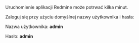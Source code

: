 Uruchomienie aplikacji Redmine może potrwać kilka minut.

Zaloguj się przy użyciu domyślnej nazwy użytkownika i hasła:

Nazwa użytkownika: **admin**

Hasło: **admin**
